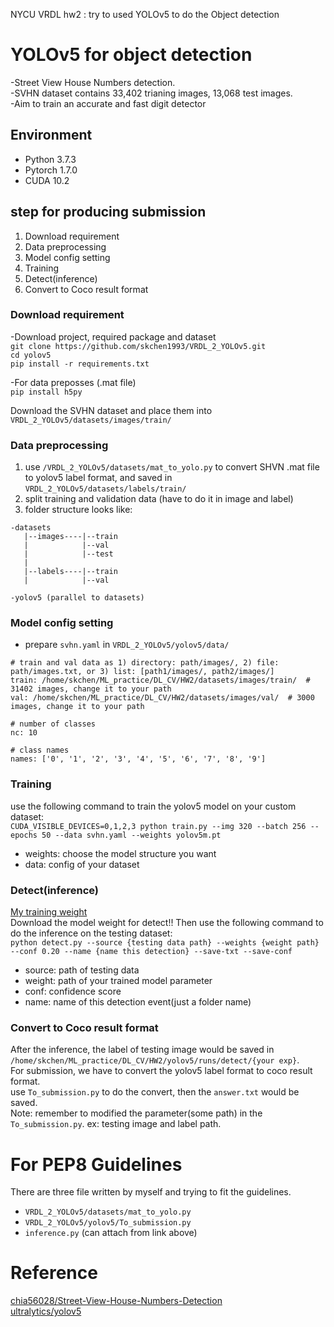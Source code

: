 NYCU VRDL hw2 : try to used YOLOv5 to do the Object detection

# YOLOv5 for object detection
-Street View House Numbers detection.   
-SVHN dataset contains 33,402 trianing images, 13,068 test images.  
-Aim to train an accurate and fast digit detector  

## Environment
- Python 3.7.3
- Pytorch 1.7.0
- CUDA 10.2  

## step for producing submission
1. Download requirement
2. Data preprocessing
3. Model config setting
4. Training
5. Detect(inference)
6. Convert to Coco result format

### Download requirement
-Download project, required package and dataset  
 `git clone https://github.com/skchen1993/VRDL_2_YOLOv5.git`   
 `cd yolov5`   
 `pip install -r requirements.txt` 
   
     
-For data preposses (.mat file)  
 `pip install h5py`  
 
   
Download the SVHN dataset and place them into `VRDL_2_YOLOv5/datasets/images/train/`

### Data preprocessing
1. use `/VRDL_2_YOLOv5/datasets/mat_to_yolo.py` to convert SHVN .mat file to yolov5 label format, and saved in `VRDL_2_YOLOv5/datasets/labels/train/`
2. split training and validation data (have to do it in image and label)
3. folder structure looks like:  
```
-datasets
   |--images----|--train
   |            |--val
   |            |--test
   |
   |--labels----|--train
   |            |--val

-yolov5 (parallel to datasets)
```
### Model config setting
- prepare `svhn.yaml` in `VRDL_2_YOLOv5/yolov5/data/` 
```
# train and val data as 1) directory: path/images/, 2) file: path/images.txt, or 3) list: [path1/images/, path2/images/]
train: /home/skchen/ML_practice/DL_CV/HW2/datasets/images/train/  # 31402 images, change it to your path
val: /home/skchen/ML_practice/DL_CV/HW2/datasets/images/val/  # 3000 images, change it to your path

# number of classes
nc: 10

# class names
names: ['0', '1', '2', '3', '4', '5', '6', '7', '8', '9']
```
### Training
use the following command to train the yolov5 model on your custom dataset:  
`CUDA_VISIBLE_DEVICES=0,1,2,3 python train.py --img 320 --batch 256 --epochs 50 --data svhn.yaml --weights yolov5m.pt`
- weights: choose the model structure you want
- data: config of your dataset

### Detect(inference)  
[My training weight](https://drive.google.com/file/d/1aCs-VLtr7xZPUwlrhBJsGCDKPXp41bH1/view?usp=sharing)  
Download the model weight for detect!! Then use the following command to do the inference on the testing dataset:   
`python detect.py --source {testing data path} --weights {weight path} --conf 0.20 --name {name this detection} --save-txt --save-conf`  
- source: path of testing data
- weight: path of your trained model parameter
- conf: confidence score
- name: name of this detection event(just a folder name)

### Convert to Coco result format
After the inference, the label of testing image would be saved in `/home/skchen/ML_practice/DL_CV/HW2/yolov5/runs/detect/{your exp}`.  
For submission, we have to convert the yolov5 label format to coco result format.  
use `To_submission.py` to do the convert, then the `answer.txt` would be saved.  
Note: remember to modified the parameter(some path) in the `To_submission.py`. ex: testing image and label path.

# For PEP8 Guidelines
There are three file written by myself and trying to fit the guidelines.
- `VRDL_2_YOLOv5/datasets/mat_to_yolo.py`
- `VRDL_2_YOLOv5/yolov5/To_submission.py`
- `inference.py` (can attach from link above)


# Reference
[chia56028/Street-View-House-Numbers-Detection](https://github.com/chia56028/Street-View-House-Numbers-Detection#install-packages)  
[ultralytics/yolov5](https://github.com/ultralytics/yolov5)  
